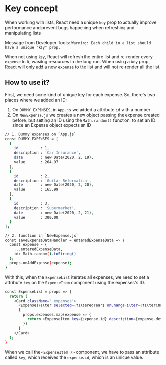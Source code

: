 # Key concept

When working with lists, React need a unique `key` prop to actually improve performance and prevent bugs happening when refreshing and manipulating lists.

Message from Developer Tools:
`Warning: Each child in a list should have a unique "key" prop.`

When not using `key`, React will refresh the entire list and re-render every `expense` in it, wasting resources in the long run. When using a `key` prop, React will only add a new `expense` to the list and will not re-render all the list.

## How to use it?

First, we need some kind of unique key for each expense. So, there's two places where we added an ID:

1. On `DUMMY_EXPENSES`, in `App.js` we added a attribute `id` with a number
2. On `NewExpense.js` we creates a new object passing the expense created before, but setting an ID using the `Math.random()` function, to set an ID since an Expense object expects an ID

```sh
// 1. Dummy expenses on `App.js`
const DUMMY_EXPENSES = [
  {
    id          : 1,
    description : 'Car Insurance',
    date        : new Date(2020, 2, 19),
    value       : 264.97
  },
  {
    id          : 2,
    description : 'Guitar Reformation',
    date        : new Date(2020, 2, 20),
    value       : 165.99
  },
  {
    id          : 3,
    description : 'Supermarket',
    date        : new Date(2020, 2, 21),
    value       : 300.00
  }
];

// 2. function in `NewExpense.js`
const saveExpenseDataHandler = enteredExpenseData => {
  const expense = {
    ...enteredExpenseData,
    id: Math.random().toString()
  };
  props.onAddExpense(expense);
}
```

With this, when the `ExpenseList` iterates all expenses, we need to set a attribute `key` on the `ExpenseItem` component using the expenses's ID.

```sh
const ExpenseList = props => {
  return (
    <Card className=' expenses'>
      <ExpensesFilter selected={filteredYear} onChangeFilter={filterChangeHandler} />
      {
        props.expenses.map(expense => {
          return <ExpenseItem key={expense.id} description={expense.description} date={expense.date} value={expense.value} />
        })
      }
    </Card>
  );
}
```

When we call the `<ExpenseItem />` component, we have to pass an attribute called `key`, which receives the `expense.id`, which is an unique value.
